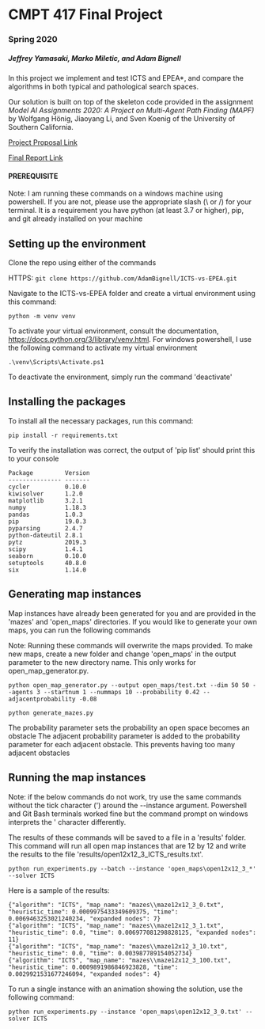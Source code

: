 # CMPT 417 Final Project
### Spring 2020

##### Jeffrey Yamasaki, Marko Miletic, and Adam Bignell

In this project we implement and test ICTS and EPEA*, and compare the algorithms in both typical and pathological search spaces.

Our solution is built on top of the skeleton code provided in the assignment *Model AI Assignments 2020: A Project on Multi-Agent Path Finding (MAPF)* by Wolfgang Hönig, Jiaoyang Li, and Sven Koenig of the University of Southern California.

[Project Proposal Link](https://www.overleaf.com/6315664961tjvgfbzpqpcb)

[Final Report Link](https://www.overleaf.com/4142651994vxvckbxqfnwv)

#### PREREQUISITE

Note: I am running these commands on a windows machine using powershell. If you are not, please use the appropriate slash (\ or /) for your terminal.
It is a requirement you have python (at least 3.7 or higher), pip, and git already installed on your machine

## Setting up the environment
Clone the repo using either of the commands

HTTPS:
```git clone https://github.com/AdamBignell/ICTS-vs-EPEA.git```

Navigate to the ICTS-vs-EPEA folder and create a virtual environment using this command:

```python -m venv venv```

To activate your virtual environment, consult the documentation, https://docs.python.org/3/library/venv.html.
For windows powershell, I use the following command to activate my virtual environment

```.\venv\Scripts\Activate.ps1```

To deactivate the environment, simply run the command 'deactivate'

## Installing the packages
To install all the necessary packages, run this command:

```pip install -r requirements.txt```

To verify the installation was correct, the output of 'pip list' should print this to your console

```
Package         Version
--------------- -------
cycler          0.10.0
kiwisolver      1.2.0
matplotlib      3.2.1
numpy           1.18.3
pandas          1.0.3
pip             19.0.3
pyparsing       2.4.7
python-dateutil 2.8.1
pytz            2019.3
scipy           1.4.1
seaborn         0.10.0
setuptools      40.8.0
six             1.14.0
```

## Generating map instances
Map instances have already been generated for you and are provided in the 'mazes' and 'open_maps' directories.
If you would like to generate your own maps, you can run the following commands

Note: Running these commands will overwrite the maps provided.
To make new maps, create a new folder and change 'open_maps' in the output parameter to the new directory name.
This only works for open_map_generator.py.

```python open_map_generator.py --output open_maps/test.txt --dim 50 50 --agents 3 --startnum 1 --nummaps 10 --probability 0.42 --adjacentprobability -0.08```

```python generate_mazes.py```

The probability parameter sets the probability an open space becomes an obstacle
The adjacent probability parameter is added to the probability parameter for each adjacent obstacle. This prevents having too many adjacent obstacles

## Running the map instances
Note: if the below commands do not work, try use the same commands without the tick character (') around the --instance argument. Powershell and Git Bash terminals worked fine but the command prompt on windows interprets the ' character differently.

The results of these commands will be saved to a file in a 'results' folder.
This command will run all open map instances that are 12 by 12 and write the results to
the file 'results/open12x12_3_ICTS_results.txt'.

```python run_experiments.py --batch --instance 'open_maps\open12x12_3_*' --solver ICTS```

Here is a sample of the results:

```
{"algorithm": "ICTS", "map_name": "mazes\\maze12x12_3_0.txt", "heuristic_time": 0.0009975433349609375, "time": 0.0069463253021240234, "expanded nodes": 7}
{"algorithm": "ICTS", "map_name": "mazes\\maze12x12_3_1.txt", "heuristic_time": 0.0, "time": 0.006977081298828125, "expanded nodes": 11}
{"algorithm": "ICTS", "map_name": "mazes\\maze12x12_3_10.txt", "heuristic_time": 0.0, "time": 0.003987789154052734}
{"algorithm": "ICTS", "map_name": "mazes\\maze12x12_3_100.txt", "heuristic_time": 0.0009891986846923828, "time": 0.0029921531677246094, "expanded nodes": 4}
```

To run a single instance with an animation showing the solution, use the following command:

```python run_experiments.py --instance 'open_maps\open12x12_3_0.txt' --solver ICTS```

